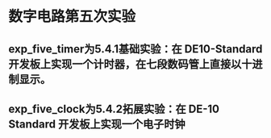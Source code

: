 # 数字电路第五次实验
## exp_five_timer为5.4.1基础实验：在 DE10-Standard 开发板上实现一个计时器，在七段数码管上直接以十进制显示。
## exp_five_clock为5.4.2拓展实验：在 DE-10 Standard 开发板上实现一个电子时钟
